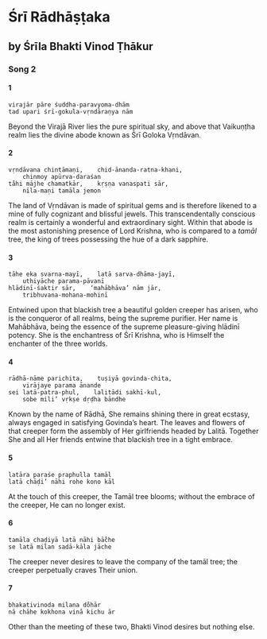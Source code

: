 # Śrī Rādhāṣṭaka

## by Śrīla Bhakti Vinod Ṭhākur

### Song 2

#### 1

    virajār pāre śuddha-paravyoma-dhām
    tad upari śrī-gokula-vṛndāraṇya nām

Beyond the Virajā River lies the pure spiritual sky, and above that Vaikuṇṭha realm lies the divine abode known as Śrī Goloka Vṛndāvan.

#### 2

    vṛndāvana chintāmaṇi,    chid-ānanda-ratna-khani,
        chinmoy apūrva-daraśan
    ta̐hi mājhe chamatkār,    kṛṣṇa vanaspati sār,
        nīla-maṇi tamāla jemon

The land of Vṛndāvan is made of spiritual gems and is therefore likened to a mine of fully cognizant and blissful jewels. This transcendentally conscious realm is certainly a wonderful and extraordinary sight. Within that abode is the most astonishing presence of Lord Krishna, who is compared to a *tamāl* tree, the king of trees possessing the hue of a dark sapphire.

#### 3

    tāhe eka svarna-mayī,    latā sarva-dhāma-jayī,
        uthiyāche parama-pāvanī
    hlādinī-śaktir sār,    ‘mahābhāva’ nām jār,
        tribhuvana-mohana-mohinī

Entwined upon that blackish tree a beautiful golden creeper has arisen, who is the conqueror of all realms, being the supreme purifier. Her name is Mahābhāva, being the essence of the supreme pleasure-giving hlādinī potency. She is the enchantress of Śrī Krishna, who is Himself the enchanter of the three worlds.

#### 4

    rādhā-nāme parichita,    tuṣiyā govinda-chita,
        virājaye parama ānande
    sei latā-patra-phul,    lalitādi sakhī-kul,
        sobe mili’ vṛkṣe dṛḍha bāndhe

Known by the name of Rādhā, She remains shining there in great ecstasy, always engaged in satisfying Govinda’s heart. The leaves and flowers of that creeper form the assembly of Her girlfriends headed by Lalitā. Together She and all Her friends entwine that blackish tree in a tight embrace.

#### 5

    latāra paraśe praphulla tamāl
    latā chāḍi’ nāhi rohe kono kāl

At the touch of this creeper, the Tamāl tree blooms; without the embrace of the creeper, He can no longer exist.

#### 6

    tamāla chaḍiyā latā nāhi bā̐che
    se latā milan sadā-kāla jāche

The creeper never desires to leave the company of the tamāl tree; the creeper perpetually craves Their union.

#### 7

    bhakativinoda milana do̐hār
    nā chāhe kokhona vinā kichu ār

Other than the meeting of these two, Bhakti Vinod desires but nothing else.

